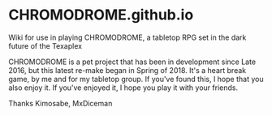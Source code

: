 # CHROMODROME.github.io
Wiki for use in playing CHROMODROME, a tabletop RPG set in the dark future of the Texaplex

CHROMODROME is a pet project that has been in development since Late 2016, but this latest re-make began in Spring of 2018. It's a heart break game, by me and for my tabletop group. If you've found this, I hope that you also enjoy it. If you've enjoyed it, I hope you play it with your friends.

Thanks Kimosabe,
MxDiceman
